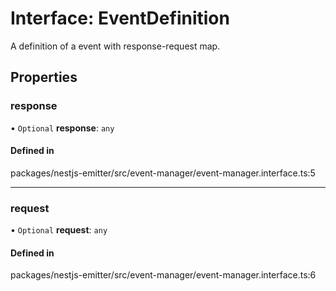 # Interface: EventDefinition

A definition of a event with response-request map.

## Properties

### response

• `Optional` **response**: `any`

#### Defined in

packages/nestjs-emitter/src/event-manager/event-manager.interface.ts:5

---

### request

• `Optional` **request**: `any`

#### Defined in

packages/nestjs-emitter/src/event-manager/event-manager.interface.ts:6
